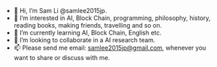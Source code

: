 - 👋 Hi, I’m Sam Li @samlee2015jp.
- 👀 I’m interested in AI, Block Chain, programming, philosophy, history, reading books, making friends, travelling and so on.
- 🌱 I’m currently learning AI, Block Chain, English etc.
- 💞️ I’m looking to collaborate in a AI research team.
- 📫 Please send me email: samlee2015jp@gmail.com, whenever you want to share or discuss with me.

<!---
samlee2015jp/samlee2015jp is a ✨ special ✨ repository because its `README.md` (this file) appears on your GitHub profile.
You can click the Preview link to take a look at your changes.
--->
